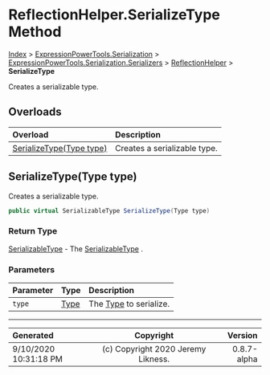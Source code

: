 ﻿# ReflectionHelper.SerializeType Method

[Index](../index.md) > [ExpressionPowerTools.Serialization](ExpressionPowerTools.Serialization.a.md) > [ExpressionPowerTools.Serialization.Serializers](ExpressionPowerTools.Serialization.Serializers.n.md) > [ReflectionHelper](ExpressionPowerTools.Serialization.Serializers.ReflectionHelper.cs.md) > **SerializeType**

Creates a serializable type.

## Overloads

| Overload | Description |
| :-- | :-- |
| [SerializeType(Type type)](#serializetypetype-type) | Creates a serializable type. |
## SerializeType(Type type)

Creates a serializable type.

```csharp
public virtual SerializableType SerializeType(Type type)
```

### Return Type

 [SerializableType](ExpressionPowerTools.Serialization.Serializers.SerializableType.cs.md)  - The [SerializableType](ExpressionPowerTools.Serialization.Serializers.SerializableType.cs.md) .

### Parameters

| Parameter | Type | Description |
| :-- | :-- | :-- |
| `type` | [Type](https://docs.microsoft.com/dotnet/api/system.type) | The [Type](https://docs.microsoft.com/dotnet/api/system.type) to serialize. |



---

| Generated | Copyright | Version |
| :-- | :-: | --: |
| 9/10/2020 10:31:18 PM | (c) Copyright 2020 Jeremy Likness. | 0.8.7-alpha |

